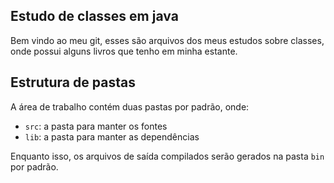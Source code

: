 ## Estudo de classes em java

Bem vindo ao meu git, esses são arquivos dos meus estudos sobre classes, onde possui alguns livros que tenho em minha estante.

## Estrutura de pastas

A área de trabalho contém duas pastas por padrão, onde:

- `src`: a pasta para manter os fontes
- `lib`: a pasta para manter as dependências

Enquanto isso, os arquivos de saída compilados serão gerados na pasta `bin` por padrão.


